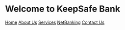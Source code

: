 # **Welcome to KeepSafe Bank**
[Home](Home.md)
[About Us](AboutUs.md)
[Services](Services.md)
<a href="NetBanking.html">NetBanking</a>
[Contact Us](ContactUs.md)
